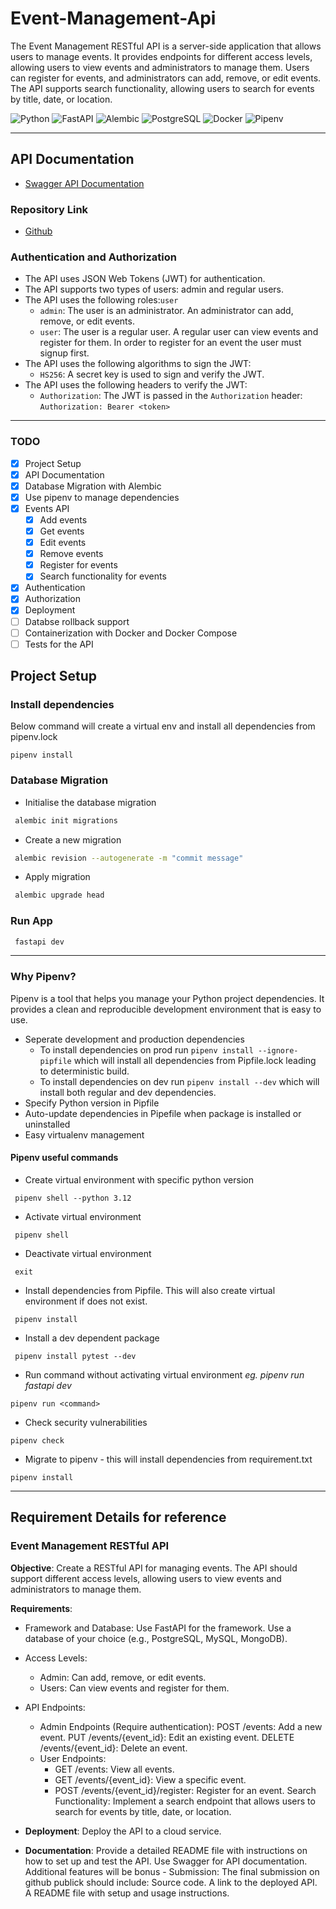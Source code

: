 # Event-Management-Api

The Event Management RESTful API is a server-side application that allows users to manage events. It provides endpoints for different access levels, allowing users to view events and administrators to manage them. Users can register for events, and administrators can add, remove, or edit events. The API supports search functionality, allowing users to search for events by title, date, or location.

![Python](https://img.shields.io/badge/Python-3670A0?style=for-the-badge&logo=python&logoColor=ffdd54&label=3.12) ![FastAPI](https://img.shields.io/badge/FastAPI-005571?style=for-the-badge&logo=fastapi&logoColor=white) ![Alembic](https://img.shields.io/badge/Alembic-091132?style=for-the-badge&logo=alembic&logoColor=white) ![PostgreSQL](https://img.shields.io/badge/PostgreSQL-316192?style=for-the-badge&logo=postgresql&logoColor=white) ![Docker](https://img.shields.io/badge/Docker-2CA5E0?style=for-the-badge&logo=docker&logoColor=white) ![Pipenv](https://img.shields.io/badge/Pipenv-557C9B?style=for-the-badge&logo=pipenv&logoColor=white)

---

## API Documentation

* [Swagger API Documentation](https://event-management-api-o6iz.onrender.com/docs)

### Repository Link

* [Github](https://github.com/nileshverma054/event-management-api)

### Authentication and Authorization

* The API uses JSON Web Tokens (JWT) for authentication.
* The API supports two types of users: admin and regular users.
* The API uses the following roles:`user`
  * `admin`: The user is an administrator. An administrator can add, remove, or edit events.
  * `user`: The user is a regular user. A regular user can view events and register for them. In order to register for an event the user must signup first.
* The API uses the following algorithms to sign the JWT:
  * `HS256`: A secret key is used to sign and verify the JWT.
* The API uses the following headers to verify the JWT:
  * `Authorization`: The JWT is passed in the `Authorization` header: `Authorization: Bearer <token>`

---

### TODO

* [x] Project Setup
* [x] API Documentation
* [x] Database Migration with Alembic
* [x] Use pipenv to manage dependencies
* [x] Events API
  * [x] Add events
  * [x] Get events
  * [x] Edit events
  * [x] Remove events
  * [x] Register for events
  * [x] Search functionality for events
* [x] Authentication
* [x] Authorization
* [x] Deployment
* [ ] Databse rollback support
* [ ] Containerization with Docker and Docker Compose
* [ ] Tests for the API

## Project Setup

### Install dependencies

Below command will create a virtual env and install all dependencies from pipenv.lock

```shell
pipenv install
```

### Database Migration

* Initialise the database migration

```bash
 alembic init migrations
```

* Create a new migration

```bash
 alembic revision --autogenerate -m "commit message"
```

* Apply migration

```bash
 alembic upgrade head
```

### Run App

```bash
 fastapi dev
```

---

### Why Pipenv?

Pipenv is a tool that helps you manage your Python project dependencies. It provides a clean and reproducible development environment that is easy to use.

* Seperate development and production dependencies
  * To install dependencies on prod run `pipenv install --ignore-pipfile` which will install all dependencies from Pipfile.lock leading to deterministic build.
  * To install dependencies on dev run `pipenv install --dev` which will install both regular and dev dependencies.
* Specify Python version in Pipfile
* Auto-update dependencies in Pipefile when package is installed or uninstalled
* Easy virtualenv management

#### Pipenv useful commands

* Create virtual environment with specific python version

```shell
 pipenv shell --python 3.12
```

* Activate virtual environment

```shell
 pipenv shell
```

* Deactivate virtual environment

```shell
 exit
```

* Install dependencies from Pipfile. This will also create virtual environment if does not exist.

```shell
 pipenv install
```

* Install a dev dependent package

```shell
 pipenv install pytest --dev
```

* Run command without activating virtual environment
*eg. pipenv run fastapi dev*

```shell
pipenv run <command> 
```

* Check security vulnerabilities

```shell
pipenv check
```

* Migrate to pipenv - this will install dependencies from requirement.txt

```shell
pipenv install
```

---

## Requirement Details for reference

### Event Management RESTful API

**Objective**: Create a RESTful API for managing events.
The API should support different access levels, allowing users to view events and administrators to manage them.

**Requirements**:

* Framework and Database: Use FastAPI for the framework. Use a database of your choice (e.g., PostgreSQL, MySQL, MongoDB).

* Access Levels:
  * Admin: Can add, remove, or edit events.
  * Users: Can view events and register for them.
* API Endpoints:
  * Admin Endpoints (Require authentication):
        POST /events: Add a new event.
        PUT /events/{event_id}: Edit an existing event.
        DELETE /events/{event_id}: Delete an event.
  * User Endpoints:
    * GET /events: View all events.
    * GET /events/{event_id}: View a specific event.
    * POST /events/{event_id}/register: Register for an event.
            Search Functionality: Implement a search endpoint that allows users to search for events by title, date, or location.

* **Deployment**: Deploy the API to a cloud service.
* **Documentation**: Provide a detailed README file with instructions on how to set up and test the API. Use Swagger for API documentation. Additional features will be bonus - Submission: The final submission on github publick should include: Source code. A link to the deployed API. A README file with setup and usage instructions.
